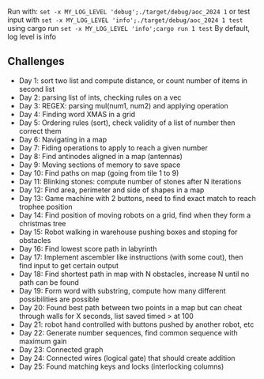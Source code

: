 Run with:
`set -x MY_LOG_LEVEL 'debug';./target/debug/aoc_2024 1`
or test input with
`set -x MY_LOG_LEVEL 'info';./target/debug/aoc_2024 1 test`
using cargo run
`set -x MY_LOG_LEVEL 'info';cargo run 1 test`
By default, log level is info



## Challenges
- Day  1: sort two list and compute distance, or count number of items in second list
- Day  2: parsing list of ints, checking rules on a vec
- Day  3: REGEX: parsing mul(num1, num2) and applying operation
- Day  4: Finding word XMAS in a grid
- Day  5: Ordering rules (sort), check validity of a list of number then correct them
- Day  6: Navigating in a map
- Day  7: Fiding operations to apply to reach a given number
- Day  8: Find antinodes aligned in a map (antennas)
- Day  9: Moving sections of memory to save space
- Day 10: Find paths on map (going from tile 1 to 9)
- Day 11: Blinking stones: compute number of stones after N iterations
- Day 12: Find area, perimeter and side of shapes in a map
- Day 13: Game machine with 2 buttons, need to find exact match to reach trophee position
- Day 14: Find position of moving robots on a grid, find when they form a christmas tree
- Day 15: Robot walking in warehouse pushing boxes and stoping for obstacles
- Day 16: Find lowest score path in labyrinth
- Day 17: Implement ascembler like instructions (with some cout), then find input to get certain output
- Day 18: Find shortest path in map with N obstacles, increase N until no path can be found
- Day 19: Form word with substring, compute how many different possibilities are possible
- Day 20: Found best path between two points in a map but can cheat through walls for X seconds, list saved timed > at 100
- Day 21: robot hand controlled with buttons pushed by another robot, etc
- Day 22: Generate number sequences, find common sequence with maximum gain
- Day 23: Connected graph
- Day 24: Connected wires (logical gate) that should create addition
- Day 25: Found matching keys and locks (interlocking columns)